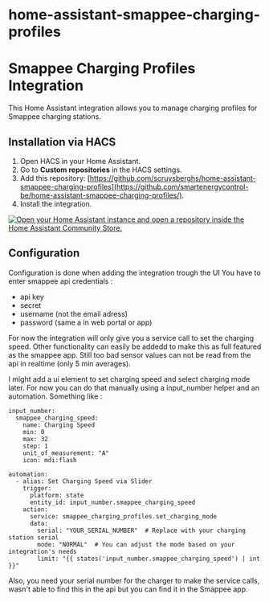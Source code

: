 # home-assistant-smappee-charging-profiles
# Smappee Charging Profiles Integration

This Home Assistant integration allows you to manage charging profiles for Smappee charging stations.

## Installation via HACS

1. Open HACS in your Home Assistant.
2. Go to **Custom repositories** in the HACS settings.
3. Add this repository: [https://github.com/scruysberghs/home-assistant-smappee-charging-profiles](https://github.com/smartenergycontrol-be/home-assistant-smappee-charging-profiles/).
4. Install the integration.

[![Open your Home Assistant instance and open a repository inside the Home Assistant Community Store.](https://my.home-assistant.io/badges/hacs_repository.svg)](https://my.home-assistant.io/redirect/hacs_repository/?owner=smartenergycontrol-be&repository=https%3A%2F%2Fgithub.com%2Fsmartenergycontrol-be%2Fhome-assistant-smappee-charging-profiles&category=integration)

## Configuration

Configuration is done when adding the integration trough the UI
You have to enter smappee api credentials :
- api key
- secret
- username (not the email adress)
- password (same a in web portal or app)

For now the integration will only give you a service call to set the charging speed. Other functionality can easily be addedd to make this as full featured as the smappee app.
Still too bad sensor values can not be read from the api in realtime (only 5 min averages).

I might add a ui element to set charging speed and select charging mode later. For now you can do that manually using a input_number helper and an automation. Something like :



```
input_number:
  smappee_charging_speed:
    name: Charging Speed
    min: 0
    max: 32
    step: 1
    unit_of_measurement: "A"
    icon: mdi:flash
```

```
automation:
  - alias: Set Charging Speed via Slider
    trigger:
      platform: state
      entity_id: input_number.smappee_charging_speed
    action:
      service: smappee_charging_profiles.set_charging_mode
      data:
        serial: "YOUR_SERIAL_NUMBER"  # Replace with your charging station serial
        mode: "NORMAL"  # You can adjust the mode based on your integration's needs
        limit: "{{ states('input_number.smappee_charging_speed') | int }}"
```
Also, you need your serial number for the charger to make the service calls, wasn't able to find this in the api but you can find it in the Smappee app.

